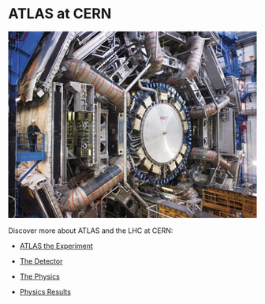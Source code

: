 # ATLAS at CERN

![](pictures/ATLAS.jpg)


Discover more about ATLAS and the LHC at CERN:
* [ATLAS the Experiment](http://atlas.cern/discover/about)

* [The Detector](http://atlas.cern/discover/detector)

* [The Physics](http://home.cern/about/physics)

* [Physics Results](https://twiki.cern.ch/twiki/bin/view/AtlasPublic)




